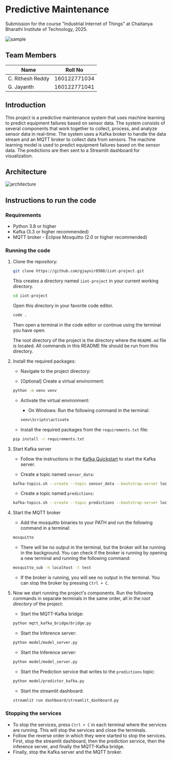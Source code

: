 # Predictive Maintenance

Submission for the course "Industrial Internet of Things" at Chaitanya Bharathi Institute of Technology, 2025.

![sample](assets/sample.png)

## Team Members

| Name | Roll No |
| ---- | ------- |
| C. Rithesh Reddy | 160122771034 |
| G. Jayanth | 160122771041 |

## Introduction

This project is a predictive maintenance system that uses machine learning to predict equipment failures based on sensor data. The system consists of several components that work together to collect, process, and analyze sensor data in real-time.
The system uses a Kafka broker to handle the data stream and an MQTT broker to collect data from sensors. The machine learning model is used to predict equipment failures based on the sensor data. The predictions are then sent to a Streamlit dashboard for visualization.

## Architecture

![architecture](assets/architecture.png)

## Instructions to run the code

### Requirements

- Python 3.8 or higher
- Kafka (3.3 or higher recommended)
- MQTT broker - Eclipse Mosquitto (2.0 or higher recommended)

### Running the code

1. Clone the repository:

    ```bash
    git clone https://github.com/gjaynir0508/iiot-project.git
    ```

    This creates a directory named `iiot-project` in your current working directory.

    ```bash
    cd iiot-project
    ```

    Open this directory in your favorite code editor.

    ```bash
    code .
    ```

    Then open a terminal in the code editor or continue using the terminal you have open.

    The root directory of the project is the directory where the `README.md` file is located. All commands in this README file should be run from this directory.

2. Install the required packages:
    - Navigate to the project directory:

    - [Optional] Create a virtual environment:

    ```bash
    python -m venv venv
    ```

    - Activate the virtual environment:
        - On Windows: Run the following command in the terminal:

        ```bash
        venv\Scripts\activate
        ```

    - Install the required packages from the `requirements.txt` file:

    ```bash
    pip install -r requirements.txt
    ```

3. Start Kafka server

   - Follow the instructions in the [Kafka Quickstart](https://kafka.apache.org/quickstart) to start the Kafka server.

   - Create a topic named `sensor_data`:

    ```bash
    kafka-topics.sh --create --topic sensor_data --bootstrap-server localhost:9092 --partitions 1 --replication-factor 1
    ```

   - Create a topic named `predictions`:

    ```bash
    kafka-topics.sh --create --topic predictions --bootstrap-server localhost:9092 --partitions 1 --replication-factor 1
    ```

4. Start the MQTT broker
    - Add the mosquitto binaries to your PATH and run the following command in a terminal:

    ```bash
    mosquitto
    ```

    - There will be no output in the terminal, but the broker will be running in the background. You can check if the broker is running by opening a new terminal and running the following command:

    ```bash
    mosquitto_sub -h localhost -t test
    ```

    - If the broker is running, you will see no output in the terminal. You can stop the broker by pressing `Ctrl + C`.
5. Now we start running the project's components. Run the following commands in separate terminals in the same order, all in the _root directory_ of the project:

    - Start the MQTT-Kafka bridge:

    ```bash
    python mqtt_kafka_bridge/bridge.py
    ```

    - Start the Inference server:

    ```bash
    python model/model_server.py
    ```

    - Start the Inference server:

    ```bash
    python model/model_server.py
    ```

    - Start the Prediction service that writes to the `predictions` topic:

    ```bash
    python model/predictor_kafka.py
    ```

    - Start the streamlit dashboard:

    ```bash
    streamlit run dashboard/streamlit_dashboard.py
    ```

### Stopping the services

- To stop the services, press `Ctrl + C` in each terminal where the services are running. This will stop the services and close the terminals.
- Follow the reverse order in which they were started to stop the services. First, stop the streamlit dashboard, then the prediction service, then the inference server, and finally the MQTT-Kafka bridge.
- Finally, stop the Kafka server and the MQTT broker.
